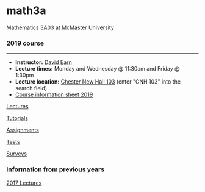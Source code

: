 # math3a
Mathematics 3A03 at McMaster University

### 2019 course

----

- **Instructor:** [David Earn](http://davidearn.mcmaster.ca)
- **Lecture times:** Monday and Wednesday @ 11:30am and Friday @ 1:30pm
- **Lecture location:** [Chester New Hall 103](https://library.mcmaster.ca/spaces/cct) (enter "CNH 103" into the search field)
- [Course information sheet 2019](handouts/3ainfo_2019.pdf)

[Lectures](lectures/LectureSchedule.md)

[Tutorials](tutorials/tutorials.md)

[Assignments](assignments/assignments.md)

[Tests](tests/tests.md)

[Surveys](surveys.md)

### Information from previous years

[2017 Lectures](lectures/2017/LectureSchedule2017.md)
